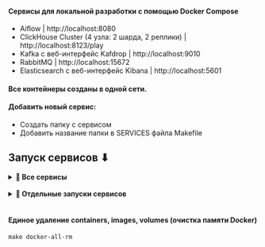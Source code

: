 #### Сервисы для локальной разработки с помощью Docker Compose
- Aiflow | http://localhost:8080
- ClickHouse Cluster (4 узла: 2 шарда, 2 реплики) | http://localhost:8123/play 
- Kafka c веб-интерфейс Kafdrop | http://localhost:9010
- RabbitMQ | http://localhost:15672
- Elasticsearch c веб-интерфейс Kibana | http://localhost:5601





#### Все контейнеры созданы в одной сети.

#### Добавить новый сервис:
- Создать папку с сервисом
- Добавить название папки в SERVICES файла Makefile

## Запуск сервисов ⬇

<div aligin='left' id="all_services">
<details>
<summary align="left"> <strong>🔶 Все сервисы</strong></summary>

### Запуск (со сборкой) всех сервисов
```shell
make build
```

### Запуск (без сборки) всех сервисов
```shell
make up
```

### Остановка всех сервисов
```shell
make down
```


</details>
</div>
<br>

<div aligin='left' id="one_services">
<details>
<summary align="left"> <strong>🔷 Отдельные запуски сервисов</strong></summary>

<br>

<div aligin='left' id="Airflow">
<details>
<summary align="left"> <strong>Airflow</strong></summary>

### Запуск (со сборкой) 
```shell
make build-airflow 
```

### Запуск (без сборки)
```shell
make up-airflow
```

### Остановка
```shell
make down-airflow
```

</details>
</div>


<br>

<div aligin='left' id="ClickHouse_Cluster">
<details>
<summary align="left"> <strong>ClickHouse Cluster</strong></summary>

### Запуск (со сборкой) 
```shell
make build-clickhouse-cluster 
```

### Запуск (без сборки)
```shell
make up-clickhouse-cluster
```

### Остановка
```shell
make down-clickhouse-cluster
```

</details>
</div>

<br>

<div aligin='left' id="Postgres">
<details>
<summary align="left"> <strong>Postgres</strong></summary>

### Запуск (со сборкой) 
```shell
make build-postgres 
```

### Запуск (без сборки)
```shell
make up-postgres
```

### Остановка
```shell
make down-postgres
```

</details>
</div>

<br>

<div aligin='left' id="Kafka">
<details>
<summary align="left"> <strong>Kafka</strong></summary>


### Запуск (со сборкой) 
```shell
make build-kafka 
```

### Запуск (без сборки)
```shell
make up-kafka
```

### Остановка
```shell
make down-kafka
```

</details>
</div>


<br>

<div aligin='left' id="RabbitMQ">
<details>
<summary align="left"> <strong>RabbitMQ</strong></summary>

### Запуск (со сборкой) 
```shell
make build-rabbitmq 
```

### Запуск (без сборки)
```shell
make up-rabbitmq
```

### Остановка
```shell
make down-rabbitmq
```
</details>
</div>


<br>

<div aligin='left' id="Elasticsearch ">
<details>
<summary align="left"> <strong>Elasticsearch </strong></summary>

### Запуск (со сборкой) 
```shell
make build-elasticsearch 
```

### Запуск (без сборки)
```shell
make up-elasticsearch
```

### Остановка
```shell
make down-elasticsearch
```
</details>
</div>

<br>

<div aligin='left' id="Jupyter Notebook PySpark ">
<details>
<summary align="left"> <strong>Jupyter Notebook with PySpark</strong></summary>

### Запуск (со сборкой) 
```shell
make build-pyspark-jupyter 
```

### Запуск (без сборки)
```shell
make up-pyspark-jupyter
```

### Остановка
```shell
make down-pyspark-jupyter
```
</details>
</div>

<br>


</details>
</div>


<br>

#### Единое удаление containers, images, volumes (очистка памяти Docker)
```shell
make docker-all-rm
```